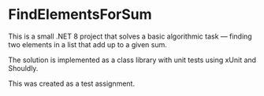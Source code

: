 # FindElementsForSum

This is a small .NET 8 project that solves a basic algorithmic task — finding two elements in a list that add up to a given sum.

The solution is implemented as a class library with unit tests using xUnit and Shouldly.

This was created as a test assignment.
